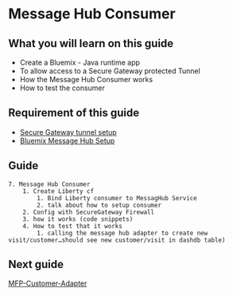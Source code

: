 #  Message Hub Consumer




## What you will learn on this guide

 - Create a Bluemix - Java runtime app
 - To allow access to a Secure Gateway protected Tunnel
 - How the Message Hub Consumer works
 - How to test the consumer

## Requirement of this guide

- [Secure Gateway tunnel setup](/Lab/Contents/BMX-SecureGateway/Readme.md)
- [Bluemix Message Hub Setup](/Lab/Contents/MFP-MessageHub-Adapter/Readme.md)


## Guide

```
7. Message Hub Consumer
    1. Create Liberty cf
        1. Bind Liberty consumer to MessagHub Service
        2. talk about how to setup consumer
    2. Config with SecureGateway Firewall
    3. how it works (code snippets)
    4. How to test that it works
        1. calling the message hub adapter to create new visit/customer…should see new customer/visit in dashdb table)
```



## Next guide

[MFP-Customer-Adapter](/Lab/Contents/MFP-Customer-Adapter/Readme.md)
